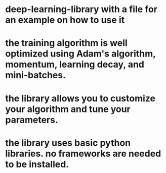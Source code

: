 # deep-learning-library with a file for an example on how to use it
# the training algorithm is well optimized using Adam's algorithm, momentum, learning decay, and mini-batches.
# the library allows you to customize your algorithm and tune your parameters.
# the library uses basic python libraries. no frameworks are needed to be installed.
